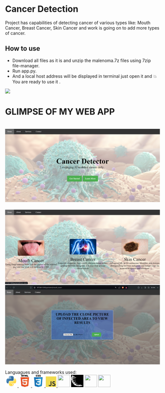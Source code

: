 <h1>Cancer Detection</h1>
<p> Project has capabilities of detecting cancer of various types like: Mouth Cancer, Breast Cancer, Skin Cancer and work is going on to add more types of cancer.</p>

<h2>How to use</h2>
<ul>
  <li> Download all files as it is and unzip the malenoma.7z files using 7zip file-manager. </li>
  <li> Run app.py.</li>
  <li> And a local host address will be displayed in terminal just open it and 💥 You are ready to use it .</li>
</ul>
<img src='https://i.sstatic.net/0xs1f.png' width='500'>

<h1> GLIMPSE OF MY WEB APP</h1>
<h1><img src='Screenshot 2024-06-22 174403.png'></h1>
<img src='Screenshot 2024-06-22 175038.png'>
<img src='Screenshot 2024-06-22 175052.png'>

Languagues and frameworks used:
<br>
<a href="https://www.python.org" target="_blank" rel="noreferrer"> <img src="https://raw.githubusercontent.com/devicons/devicon/master/icons/python/python-original.svg" alt="python" width="40" height="40"/>
<a href="https://www.w3.org/html/" target="_blank" rel="noreferrer"> <img src="https://raw.githubusercontent.com/devicons/devicon/master/icons/html5/html5-original-wordmark.svg" alt="html5" width="40" height="40"/>
<a href="https://www.w3schools.com/css/" target="_blank" rel="noreferrer"> <img src="https://raw.githubusercontent.com/devicons/devicon/master/icons/css3/css3-original-wordmark.svg" alt="css3" width="40" height="40"/> </a> 
<a href="https://developer.mozilla.org/en-US/docs/Web/JavaScript" target="_blank" rel="noreferrer"> <img src="https://raw.githubusercontent.com/devicons/devicon/master/icons/javascript/javascript-original.svg" alt="javascript" width="35" height="35"/> </a>
<a><img src='https://www.vectorlogo.zone/logos/tensorflow/tensorflow-icon.svg' height='40' width= '40'/></a>
<a><img src='image.png' height='40' width= '40' color='white'/></a>
<img src='https://www.vectorlogo.zone/logos/numpy/numpy-icon.svg' width='40' height='40'>
<img src='https://upload.vectorlogo.zone/logos/pydata_pandas/images/3379b038-0796-45fe-8467-3fba66c10b70.svg' width='40' height='40'>
